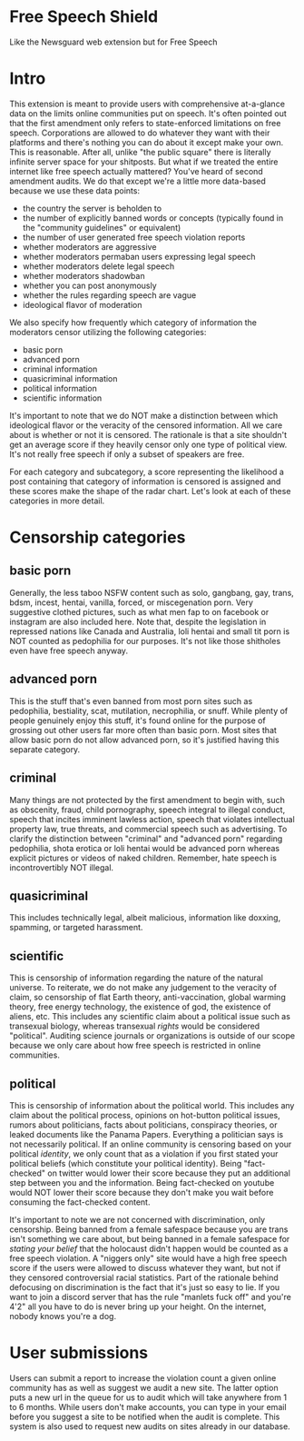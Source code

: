 # Free Speech Shield
Like the Newsguard web extension but for Free Speech

# Intro
This extension is meant to provide users with comprehensive at-a-glance data on the limits online communities put on speech. It's often pointed out that the first amendment only refers to state-enforced limitations on free speech. Corporations are allowed to do whatever they want with their platforms and there's nothing you can do about it except make your own. This is reasonable. After all, unlike "the public square" there is literally infinite server space for your shitposts. But what if we treated the entire internet like free speech actually mattered? You've heard of second amendment audits. We do that except we're a little more data-based because we use these data points:

* the country the server is beholden to
* the number of explicitly banned words or concepts (typically found in the "community guidelines" or equivalent)
* the number of user generated free speech violation reports
* whether moderators are aggressive
* whether moderators permaban users expressing legal speech
* whether moderators delete legal speech
* whether moderators shadowban
* whether you can post anonymously
* whether the rules regarding speech are vague
* ideological flavor of moderation

We also specify how frequently which category of information the moderators censor utilizing the following categories:

* basic porn
* advanced porn
* criminal information
* quasicriminal information
* political information
* scientific information

It's important to note that we do NOT make a distinction between which ideological flavor or the veracity of the censored information. All we care about is whether or not it is censored. The rationale is that a site shouldn't get an average score if they heavily censor only one type of political view. It's not really free speech if only a subset of speakers are free.

For each category and subcategory, a score representing the likelihood a post containing that category of information is censored is assigned and these scores make the shape of the radar chart. Let's look at each of these categories in more detail.

# Censorship categories

## basic porn
Generally, the less taboo NSFW content such as solo, gangbang, gay, trans, bdsm, incest, hentai, vanilla, forced, or miscegenation porn. Very suggestive clothed pictures, such as what men fap to on facebook or instagram are also included here. Note that, despite the legislation in repressed nations like Canada and Australia, loli hentai and small tit porn is NOT counted as pedophilia for our purposes. It's not like those shitholes even have free speech anyway.

## advanced porn
This is the stuff that's even banned from most porn sites such as pedophilia, bestiality, scat, mutilation, necrophilia, or snuff. While plenty of people genuinely enjoy this stuff, it's found online for the purpose of grossing out other users far more often than basic porn. Most sites that allow basic porn do not allow advanced porn, so it's justified having this separate category.

## criminal
Many things are not protected by the first amendment to begin with, such as obscenity, fraud, child pornography, speech integral to illegal conduct, speech that incites imminent lawless action, speech that violates intellectual property law, true threats, and commercial speech such as advertising. To clarify the distinction between "criminal" and "advanced porn" regarding pedophilia, shota erotica or loli hentai would be advanced porn whereas explicit pictures or videos of naked children. Remember, hate speech is incontrovertibly NOT illegal. 

## quasicriminal
This includes technically legal, albeit malicious, information like doxxing, spamming, or targeted harassment.

## scientific
This is censorship of information regarding the nature of the natural universe. To reiterate, we do not make any judgement to the veracity of claim, so censorship of flat Earth theory, anti-vaccination, global warming theory, free energy technology, the existence of god, the existence of aliens, etc. This includes any scientific claim about a political issue such as transexual biology, whereas transexual *rights* would be considered "political". Auditing science journals or organizations is outside of our scope because we only care about how free speech is restricted in online communities.

## political
This is censorship of information about the political world. This includes any claim about the political process, opinions on hot-button political issues, rumors about politicians, facts about politicians, conspiracy theories, or leaked documents like the Panama Papers. Everything a politician says is not necessarily political. If an online community is censoring based on your political *identity*, we only count that as a violation if you first stated your political beliefs (which constitute your political identity). Being "fact-checked" on twitter would lower their score because they put an additional step between you and the information. Being fact-checked on youtube would NOT lower their score because they don't make you wait before consuming the fact-checked content.

It's important to note we are not concerned with discrimination, only censorship. Being banned from a female safespace because you are trans isn't something we care about, but being banned in a female safespace for *stating your belief* that the holocaust didn't happen would be counted as a free speech violation. A "niggers only" site would have a high free speech score if the users were allowed to discuss whatever they want, but not if they censored controversial racial statistics. Part of the rationale behind defocusing on discrimination is the fact that it's just so easy to lie. If you want to join a discord server that has the rule "manlets fuck off" and you're 4'2" all you have to do is never bring up your height. On the internet, nobody knows you're a dog.

# User submissions

Users can submit a report to increase the violation count a given online community has as well as suggest we audit a new site. The latter option puts a new url in the queue for us to audit which will take anywhere from 1 to 6 months. While users don't make accounts, you can type in your email before you suggest a site to be notified when the audit is complete. This system is also used to request new audits on sites already in our database.